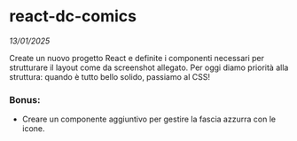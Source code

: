 # react-dc-comics
*13/01/2025*

Create un nuovo progetto React e definite i componenti necessari per strutturare il layout come da screenshot allegato.
Per oggi diamo priorità alla struttura: quando è tutto bello solido, passiamo al CSS!

### Bonus:
- Creare un componente aggiuntivo per gestire la fascia azzurra con le icone.